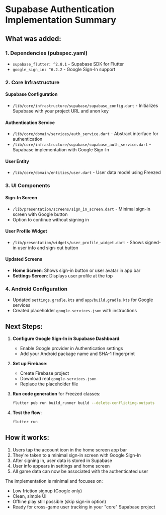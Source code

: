 # Supabase Authentication Implementation Summary

## What was added:

### 1. Dependencies (pubspec.yaml)
- `supabase_flutter: ^2.8.1` - Supabase SDK for Flutter
- `google_sign_in: ^6.2.2` - Google Sign-In support

### 2. Core Infrastructure

#### Supabase Configuration
- `/lib/core/infrastructure/supabase/supabase_config.dart` - Initializes Supabase with your project URL and anon key

#### Authentication Service
- `/lib/core/domain/services/auth_service.dart` - Abstract interface for authentication
- `/lib/core/infrastructure/supabase/supabase_auth_service.dart` - Supabase implementation with Google Sign-In

#### User Entity
- `/lib/core/domain/entities/user.dart` - User data model using Freezed

### 3. UI Components

#### Sign-In Screen
- `/lib/presentation/screens/sign_in_screen.dart` - Minimal sign-in screen with Google button
- Option to continue without signing in

#### User Profile Widget
- `/lib/presentation/widgets/user_profile_widget.dart` - Shows signed-in user info and sign-out button

#### Updated Screens
- **Home Screen**: Shows sign-in button or user avatar in app bar
- **Settings Screen**: Displays user profile at the top

### 4. Android Configuration
- Updated `settings.gradle.kts` and `app/build.gradle.kts` for Google services
- Created placeholder `google-services.json` with instructions

## Next Steps:

1. **Configure Google Sign-In in Supabase Dashboard**:
   - Enable Google provider in Authentication settings
   - Add your Android package name and SHA-1 fingerprint

2. **Set up Firebase**:
   - Create Firebase project
   - Download real `google-services.json`
   - Replace the placeholder file

3. **Run code generation** for Freezed classes:
   ```bash
   flutter pub run build_runner build --delete-conflicting-outputs
   ```

4. **Test the flow**:
   ```bash
   flutter run
   ```

## How it works:

1. Users tap the account icon in the home screen app bar
2. They're taken to a minimal sign-in screen with Google Sign-In
3. After signing in, user data is stored in Supabase
4. User info appears in settings and home screen
5. All game data can now be associated with the authenticated user

The implementation is minimal and focuses on:
- Low friction signup (Google only)
- Clean, simple UI
- Offline play still possible (skip sign-in option)
- Ready for cross-game user tracking in your "core" Supabase project
